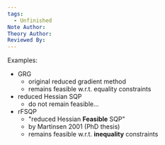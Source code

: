 ```yaml
---
tags:
  - Unfinished
Note Author: 
Theory Author: 
Reviewed By:
---
```

Examples:
- GRG
	- original reduced gradient method
	- remains feasible w.r.t. equality constraints
- reduced Hessian SQP
	- do not remain feasible...
- rFSQP
	- "reduced Hessian **Feasible** SQP"
	- by Martinsen 2001 (PhD thesis)
	- remains feasible w.r.t. **inequality** constraints